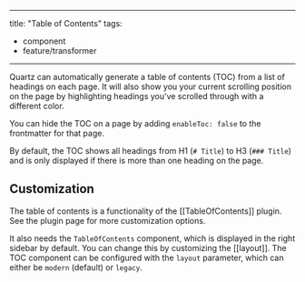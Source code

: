 ______________________________________________________________________

title: "Table of Contents"
tags:

- component
- feature/transformer

______________________________________________________________________

Quartz can automatically generate a table of contents (TOC) from a list of headings on each page. It will also show you your current scrolling position on the page by highlighting headings you've scrolled through with a different color.

You can hide the TOC on a page by adding `enableToc: false` to the frontmatter for that page.

By default, the TOC shows all headings from H1 (`# Title`) to H3 (`### Title`) and is only displayed if there is more than one heading on the page.

## Customization

The table of contents is a functionality of the \[\[TableOfContents\]\] plugin. See the plugin page for more customization options.

It also needs the `TableOfContents` component, which is displayed in the right sidebar by default. You can change this by customizing the \[\[layout\]\]. The TOC component can be configured with the `layout` parameter, which can either be `modern` (default) or `legacy`.
